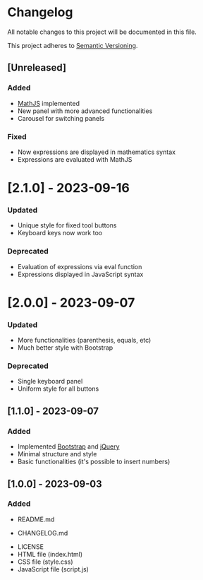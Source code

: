 # Changelog

All notable changes to this project will be documented in this file.

This project adheres to [Semantic Versioning](https://semver.org/spec/v2.0.0.html).

## [Unreleased]

### Added

- [MathJS](https://mathjs.org/) implemented
- New panel with more advanced functionalities
- Carousel for switching panels

### Fixed

- Now expressions are displayed in mathematics syntax
- Expressions are evaluated with MathJS

# [2.1.0] - 2023-09-16

### Updated

- Unique style for fixed tool buttons
- Keyboard keys now work too

### Deprecated

- Evaluation of expressions via eval function
- Expressions displayed in JavaScript syntax

# [2.0.0] - 2023-09-07

### Updated

- More functionalities (parenthesis, equals, etc)
- Much better style with Bootstrap

### Deprecated

- Single keyboard panel
- Uniform style for all buttons

## [1.1.0] - 2023-09-07

### Added

- Implemented [Bootstrap](https://getbootstrap.com/) and [jQuery](https://jquery.com/)
- Minimal structure and style
- Basic functionalities (it's possible to insert numbers)

## [1.0.0] - 2023-09-03

### Added

- <p>README.md</p>
- <p>CHANGELOG.md</p>
- LICENSE
- HTML file (index.html)
- CSS file (style.css)
- JavaScript file (script.js)